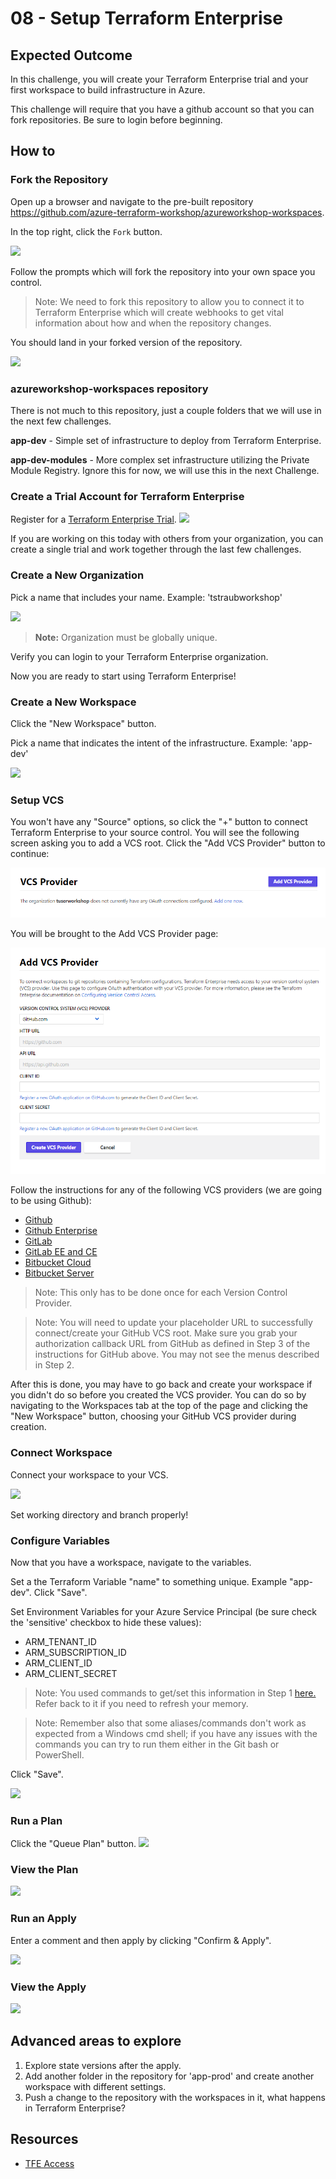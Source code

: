 # 08 - Setup Terraform Enterprise

## Expected Outcome

In this challenge, you will create your Terraform Enterprise trial and your first workspace to build infrastructure in Azure.

This challenge will require that you have a github account so that you can fork repositories. Be sure to login before beginning.

## How to

### Fork the Repository

Open up a browser and navigate to the pre-built repository https://github.com/azure-terraform-workshop/azureworkshop-workspaces.

In the top right, click the `Fork` button.

![](../../img/2018-05-10-17-14-51.png)

Follow the prompts which will fork the repository into your own space you control.

> Note: We need to fork this repository to allow you to connect it to Terraform Enterprise which will create webhooks to get vital information about how and when the repository changes.

You should land in your forked version of the repository.

![](../../img/2018-05-10-17-17-27.png)


### azureworkshop-workspaces repository

There is not much to this repository, just a couple folders that we will use in the next few challenges.

**app-dev** - Simple set of infrastructure to deploy from Terraform Enterprise.

**app-dev-modules** - More complex set infrastructure utilizing the Private Module Registry. Ignore this for now, we will use this in the next Challenge.

### Create a Trial Account for Terraform Enterprise

Register for a [Terraform Enterprise Trial](https://app.terraform.io/account/new?trial=terraform).
![](../../img/2018-04-14-12-58-33.png)

If you are working on this today with others from your organization, you can create a single trial and work together through the last few challenges.

### Create a New Organization

Pick a name that includes your name. Example: 'tstraubworkshop'

![](../../img/2018-04-14-12-59-54.png)

> __Note:__ Organization must be globally unique.

Verify you can login to your Terraform Enterprise organization.

Now you are ready to start using Terraform Enterprise!

### Create a New Workspace

Click the "New Workspace" button.

Pick a name that indicates the intent of the infrastructure. Example: 'app-dev'

![](../../img/2018-04-14-13-10-52.png)

### Setup VCS

<!-- ![](../../img/2018-04-14-13-21-32.png) -->

You won't have any "Source" options, so click the "+" button to connect Terraform Enterprise to your source control.  You will see the following screen asking you to add a VCS root.  Click the "Add VCS Provider" button to continue:

![](../../img/2018-05-11-11-22-22.png)

You will be brought to the Add VCS Provider page:

![](../../img/2018-05-11-11-26-22.png)

Follow the instructions for any of the following VCS providers (we are going to be using Github):

- [Github](https://www.terraform.io/docs/enterprise/vcs/github.html)
- [Github Enterprise](https://www.terraform.io/docs/enterprise/vcs/github-enterprise.html)
- [GitLab](https://www.terraform.io/docs/enterprise/vcs/gitlab-com.html)
- [GitLab EE and CE](https://www.terraform.io/docs/enterprise/vcs/gitlab-eece.html)
- [Bitbucket Cloud](https://www.terraform.io/docs/enterprise/vcs/bitbucket-cloud.html)
- [Bitbucket Server](https://www.terraform.io/docs/enterprise-legacy/index.html)

> Note: This only has to be done once for each Version Control Provider.

> Note: You will need to update your placeholder URL to successfully connect/create your GitHub VCS root.  Make sure you grab your authorization callback URL from GitHub as defined in Step 3 of the instructions for GitHub above.  You may not see the menus described in Step 2.

After this is done, you may have to go back and create your workspace if you didn't do so before you created the VCS provider.  You can do so by navigating to the Workspaces tab at the top of the page and clicking the "New Workspace" button, choosing your GitHub VCS provider during creation.

### Connect Workspace

Connect your workspace to your VCS.

![](../../img/2018-04-14-14-04-56.png)

Set working directory and branch properly!

### Configure Variables

Now that you have a workspace, navigate to the variables.

Set a the Terraform Variable "name" to something unique. Example "app-dev". Click "Save".

Set Environment Variables for your Azure Service Principal (be sure check the 'sensitive' checkbox to hide these values):

- ARM_TENANT_ID
- ARM_SUBSCRIPTION_ID
- ARM_CLIENT_ID
- ARM_CLIENT_SECRET

> Note: You used commands to get/set this information in Step 1 [here.](../01-connectingtoazure/README.md)  Refer back to it if you need to refresh your memory.

> Note: Remember also that some aliases/commands don't work as expected from a Windows cmd shell; if you have any issues with the commands you can try to run them either in the Git bash or PowerShell.

Click "Save".

![](../../img/2018-04-14-14-10-32.png)

### Run a Plan

Click the "Queue Plan" button.
![](../../img/2018-04-14-14-12-05.png)

### View the Plan

![](../../img/2018-04-14-14-13-01.png)

### Run an Apply

Enter a comment and then apply by clicking "Confirm & Apply".

![](../../img/2018-04-14-14-13-52.png)

### View the Apply

![](../../img/2018-04-14-14-15-02.png)

## Advanced areas to explore

1. Explore state versions after the apply.
1. Add another folder in the repository for 'app-prod' and create another workspace with different settings.
1. Push a change to the repository with the workspaces in it, what happens in Terraform Enterprise?

## Resources

- [TFE Access](https://www.terraform.io/docs/enterprise/getting-started/access.html)
